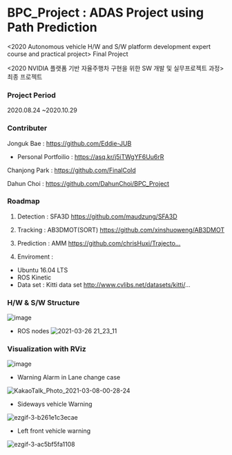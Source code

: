 # BPC_Project : ADAS Project using Path Prediction

<2020 Autonomous vehicle H/W and S/W platform development expert course and practical project> Final Project

<2020 NVIDIA 플랫폼 기반 자율주행차 구현을 위한 SW 개발 및 실무프로젝트 과정> 최종 프로젝트

### Project Period

2020.08.24 ~2020.10.29

### Contributer 

Jonguk Bae : https://github.com/Eddie-JUB
- Personal Portfoilio : https://asq.kr/j5iTWgYF6Uu6rR

Chanjong Park : https://github.com/FinalCold

Dahun Choi : https://github.com/DahunChoi/BPC_Project

### Roadmap
1. Detection : SFA3D
https://github.com/maudzung/SFA3D​

2. Tracking : AB3DMOT(SORT)
https://github.com/xinshuoweng/AB3DMOT​

3. Prediction : AMM
https://github.com/chrisHuxi/Trajecto...​

4. Enviroment : 
- Ubuntu 16.04 LTS
- ROS Kinetic
- Data set : Kitti data set
http://www.cvlibs.net/datasets/kitti/...


### H/W & S/W Structure
![image](https://user-images.githubusercontent.com/71426994/112786632-ab16fc00-9091-11eb-89b5-192387fe8c2a.png)

- ROS nodes
![2021-03-26 21_23_11](https://user-images.githubusercontent.com/71426994/112786773-f29d8800-9091-11eb-9b99-1b94362fc51f.gif)


### Visualization with RViz

![image](https://user-images.githubusercontent.com/71426994/112785613-596d7200-908f-11eb-9559-1e614711113b.png)


- Warning Alarm in Lane change case


![KakaoTalk_Photo_2021-03-08-00-28-24](https://user-images.githubusercontent.com/71426994/110245090-36c2ce80-7fa5-11eb-951a-48ceb6a8c16d.gif)



- Sideways vehicle Warning


![ezgif-3-b261e1c3ecae](https://user-images.githubusercontent.com/71426994/112948044-83e42b80-9172-11eb-9903-31686db5822d.gif)

- Left front vehicle warning


![ezgif-3-ac5bf5fa1108](https://user-images.githubusercontent.com/71426994/112948083-91011a80-9172-11eb-8e7f-f8130eb12ffe.gif)






